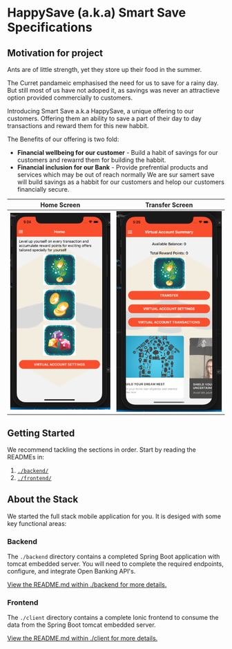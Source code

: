 

# HappySave (a.k.a) Smart Save Specifications

## Motivation for project
Ants are of little strength, yet they store up their food in the summer.

The Curret pandameic emphasised the need for us to save for a rainy day. But still most of us have not adoped it, as savings was never an attractieve option provided commercially to customers.

Introducing Smart Save a.k.a HappySave, a unique offering to our customers. Offering them an ability to save a part of their day to day transactions and reward them for this new habbit.

The Benefits of our offering is two fold:
* __Financial wellbeing for our customer__ - Build a habit of savings for our customers and rewarrd them for building the habbit.
* __Financial inclusion for our Bank__ - Provide prefrential products and services which may be out of reach normally
We are sur samert save will build savings as a habbit for our customers and helop our customers financially secure.

Home Screen | Transfer Screen
------------ | -------------
![happySave - Home](https://github.com/himaipriya/API_Hackathon_Kronos/blob/master/client/assets/home.png) | ![happySave - Transfer](https://github.com/himaipriya/API_Hackathon_Kronos/blob/master/client/assets/trans.png)

## Getting Started

We recommend tackling the sections in order. Start by reading the READMEs in:

1. [`./backend/`](./backend/README.md)
2. [`./frontend/`](./client/README.md)

## About the Stack

We started the full stack mobile application for you. It is desiged with some key functional areas:

### Backend

The `./backend` directory contains a completed Spring Boot application with tomcat embedded server. You will need to complete the required endpoints, configure, and integrate Open Banking API's.

[View the README.md within ./backend for more details.](./backend/README.md)

### Frontend

The `./client` directory contains a complete Ionic frontend to consume the data from the Spring Boot tomcat embedded server. 

[View the README.md within ./client for more details.](./client/README.md)




